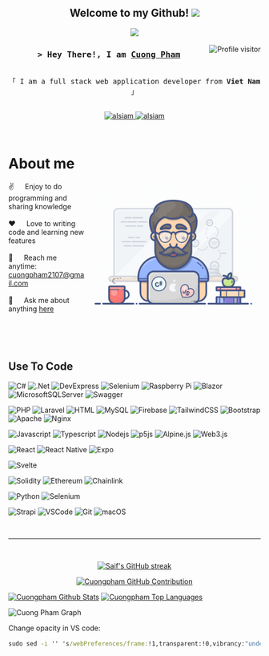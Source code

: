 
<h2 align="center">
    Welcome to my Github!
  <img src="https://media.giphy.com/media/hvRJCLFzcasrR4ia7z/giphy.gif" width="28">
</h2>



<p align="center">
  <a href="https://github.com/cuongpham2107"><img src="https://readme-typing-svg.herokuapp.com/?lines=Self%20Taught%20Programmer;Back%20End%20Developer;3%2B%20years%20of%20coding%20experience;Always%20learning%20new%20things&center=true&width=380&height=45"></a>
</p>



<a href="#">
  <img align="right" src="https://komarev.com/ghpvc/?username=cuongpham2107&label=Visitors&color=0e75b6&style=flat" alt="Profile visitor" />
</a>

<!-- Intro  -->
<h3 align="center">
        <samp>&gt; Hey There!, I am
                <b><a target="_blank" href="https://www.facebook.com/cadissney.21/">Cuong Pham</a></b>
        </samp>
</h3>


<p align="center"> 
  <samp>
    <br>
    「 I am a full stack web application developer from <b>Viet Nam</b> 」
    <br>
    <br>
  </samp>
</p>

<p align="center">

 <a href="https://www.instagram.com/cuongpham2107/" target="_blank">
  <img src="https://img.shields.io/badge/Instagram-fe4164?style=for-the-badge&logo=instagram&logoColor=white" alt="alsiam" />
 </a> 
 <a href="https://www.facebook.com/cadissney.21/" target="_blank">
  <img src="https://img.shields.io/badge/Facebook-20BEFF?&style=for-the-badge&logo=facebook&logoColor=white" alt="alsiam"  />
  </a> 
</p>
<br />

<!-- About Section -->
 # About me
 
<p>
 <img align="right" width="350" src="/assets/programmer.gif" alt="Coding gif" />
  
 ✌️ &emsp; Enjoy to do programming and sharing knowledge <br/><br/>
 ❤️ &emsp; Love to writing code and learning new features<br/><br/>
 📧 &emsp; Reach me anytime: cuongpham2107@gmail.com<br/><br/>
 💬 &emsp; Ask me about anything [here](https://github.com/cuongpham2107)

</p>

<br/>
<br/>
<br/>

## Use To Code
![C#](https://img.shields.io/badge/c%23-%23239120.svg?style=for-the-badge&logo=csharp&logoColor=white)
![.Net](https://img.shields.io/badge/.NET-5C2D91?style=for-the-badge&logo=.net&logoColor=white)
![DevExpress](https://a11ybadges.com/badge?logo=devexpress)
![Selenium](https://img.shields.io/badge/-selenium-%43B02A?style=for-the-badge&logo=selenium&logoColor=white)
![Raspberry Pi](https://img.shields.io/badge/-RaspberryPi-C51A4A?style=for-the-badge&logo=Raspberry-Pi)
![Blazor](https://img.shields.io/badge/blazor-%235C2D91.svg?style=for-the-badge&logo=blazor&logoColor=white)
![MicrosoftSQLServer](https://img.shields.io/badge/Microsoft%20SQL%20Server-CC2927?style=for-the-badge&logo=microsoft%20sql%20server&logoColor=white)
![Swagger](https://a11ybadges.com/badge?logo=swagger)


![PHP](https://img.shields.io/badge/php-%23777BB4.svg?style=for-the-badge&logo=php&logoColor=white)
![Laravel](https://img.shields.io/badge/laravel-%23FF2D20.svg?style=for-the-badge&logo=laravel&logoColor=white)
![HTML](https://img.shields.io/badge/HTML5-E34F26?style=for-the-badge&logo=html5&logoColor=white)
![MySQL](https://img.shields.io/badge/mysql-%2300f.svg?style=for-the-badge&logo=mysql&logoColor=white)
![Firebase](https://img.shields.io/badge/Firebase-039BE5?style=for-the-badge&logo=Firebase&logoColor=white)
![TailwindCSS](https://img.shields.io/badge/tailwindcss-%2338B2AC.svg?style=for-the-badge&logo=tailwind-css&logoColor=white)
![Bootstrap](https://img.shields.io/badge/Bootstrap-563D7C?style=for-the-badge&logo=bootstrap&logoColor=white)
![Apache](https://img.shields.io/badge/apache-%23D42029.svg?style=for-the-badge&logo=apache&logoColor=white)
![Nginx](https://img.shields.io/badge/nginx-%23009639.svg?style=for-the-badge&logo=nginx&logoColor=white)

![Javascript](https://img.shields.io/badge/Javascript-F0DB4F?style=for-the-badge&labelColor=black&logo=javascript&logoColor=F0DB4F)
![Typescript](https://img.shields.io/badge/Typescript-007acc?style=for-the-badge&labelColor=black&logo=typescript&logoColor=007acc)
![Nodejs](https://img.shields.io/badge/Nodejs-3C873A?style=for-the-badge&labelColor=black&logo=node.js&logoColor=3C873A)
![p5js](https://img.shields.io/badge/p5.js-ED225D?style=for-the-badge&logo=p5.js&logoColor=FFFFFF)
![Alpine.js](https://a11ybadges.com/badge?logo=alpinedotjs)
![Web3.js](https://a11ybadges.com/badge?logo=web3dotjs)

![React](https://img.shields.io/badge/-React-61DBFB?style=for-the-badge&labelColor=black&logo=react&logoColor=61DBFB)
![React Native](https://img.shields.io/badge/React_Native-20232A?style=for-the-badge&logo=react&logoColor=61DAFB)
![Expo](https://img.shields.io/badge/expo-1C1E24?style=for-the-badge&logo=expo&logoColor=#D04A37)

![Svelte](https://img.shields.io/badge/svelte-%23f1413d.svg?style=for-the-badge&logo=svelte&logoColor=white)

![Solidity](https://img.shields.io/badge/Solidity-%23363636.svg?style=for-the-badge&logo=solidity&logoColor=white)
![Ethereum](https://img.shields.io/badge/Ethereum-3C3C3D?style=for-the-badge&logo=Ethereum&logoColor=white)
![Chainlink](https://img.shields.io/badge/Chainlink-375BD2?style=for-the-badge&logo=Chainlink&logoColor=white)

![Python](https://img.shields.io/badge/python-3670A0?style=for-the-badge&logo=python&logoColor=ffdd54)
![Selenium](https://img.shields.io/badge/-selenium-%43B02A?style=for-the-badge&logo=selenium&logoColor=white)

![Strapi](https://img.shields.io/badge/strapi-2E7EEA?style=for-the-badge&logo=strapi&logoColor=white)
![VSCode](https://img.shields.io/badge/Visual_Studio-0078d7?style=for-the-badge&logo=visual%20studio&logoColor=white)
![Git](https://img.shields.io/badge/Git-F05032?style=for-the-badge&logo=git&logoColor=white)
![macOS](https://img.shields.io/badge/mac%20os-000000?style=for-the-badge&logo=macos&logoColor=F0F0F0)

<br/>
<hr/>
<br/>

<p align="center">
  <a href="https://github.com/cuongpham2107">
    <img src="https://github-readme-streak-stats.herokuapp.com/?user=cuongpham2107&theme=radical&border=7F3FBF&background=0D1117" alt="Saif's GitHub streak"/>
  </a>
</p>

<p align="center">
  <a href="https://github.com/cuongpham2107">
    <img src="https://github-profile-summary-cards.vercel.app/api/cards/profile-details?username=cuongpham2107&theme=radical" alt="Cuongpham GitHub Contribution"/>
  </a>
</p>

<a> 
    <a href="https://github.com/cuongpham2107">
    <img alt="Cuongpham Github Stats" src="https://denvercoder1-github-readme-stats.vercel.app/api?username=cuongpham2107&show_icons=true&count_private=true&theme=react&border_color=7F3FBF&bg_color=0D1117&title_color=F85D7F&icon_color=F8D866" height="192px" width="49.5%"/></a>
  <a href="https://github.com/cuongpham2107"><img alt="Cuongpham Top Languages" src="https://denvercoder1-github-readme-stats.vercel.app/api/top-langs/?username=cuongpham2107&langs_count=8&layout=compact&theme=react&border_color=7F3FBF&bg_color=0D1117&title_color=F85D7F&icon_color=F8D866" height="192px" width="49.5%"/></a>
  <br/>
</a>


![Cuong Pham Graph](https://github-readme-activity-graph.vercel.app/graph?username=cuongpham2107&custom_title=Cuongpham&bg_color=0D1117&color=7F3FBF&line=7F3FBF&point=7F3FBF&area_color=FFFFFF&title_color=FFFFFF&area=true)



Change opacity in VS code:
```cmd 
sudo sed -i '' 's/webPreferences/frame:!1,transparent:!0,vibrancy:"under-window",opacity:0.9,webPreferences/' '/Applications/Visual Studio Code.app/Contents/Resources/app/out/main.js'
```
